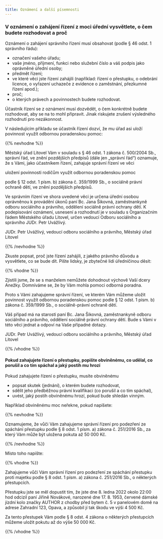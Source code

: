```yaml
---
title: Oznámení a další písemnosti
---
```

### V oznámení o zahájení řízení z moci úřední vysvětlete, o čem budete rozhodovat a proč

Oznámení o zahájení správního řízení musí obsahovat (podle § 46 odst. 1 správního řádu):

* označení vašeho úřadu;
* vaše jméno, příjmení, funkci nebo služební číslo a váš podpis jako oprávněné úřední osoby;
* předmět řízení;
* ve které věci jste řízení zahájili (například: řízení o přestupku, o odebrání licence, o vyřazení uchazeče z evidence o zaměstnání, přezkumné řízení apod.);
* proč;
* o kterých právech a povinnostech budete rozhodovat.

Účastník řízení se z oznámení musí dozvědět, o čem konkrétně budete rozhodovat, aby se na to mohl připravit. Jinak riskujete zrušení výsledného rozhodnutí pro nezákonnost.

V následujícím příkladu se účastník řízení dozví, že mu úřad asi uloží povinnost využít odbornou poradenskou pomoc:

{{% nevhodne %}}

Městský úřad Litovel Vám v souladu s § 46 odst. 1 zákona č. 500/2004 Sb., správní řád, ve znění pozdějších předpisů (dále jen „správní řád“) oznamuje, že s Vámi, jako účastníkem řízení, zahajuje správní řízení ve věci

uložení povinnosti rodičům využít odbornou poradenskou pomoc

podle § 12 odst. 1 písm. b) zákona č. 359/1999 Sb., o sociálně právní ochraně dětí, ve znění pozdějších předpisů.

Ve správním řízení ve shora uvedené věci je určena úřední osobou oprávněnou k provádění úkonů paní Bc. Jana Šikovná, zaměstnankyně odboru sociálního a právního, oddělení sociálně právní ochrany dětí. K podepisování oznámení, usnesení a rozhodnutí je v souladu s Organizačním řádem Městského úřadu Litovel, určen vedoucí Odboru sociálního a správního JUDr. Petr Uvážlivý.

JUDr. Petr Uvážlivý, vedoucí odboru sociálního a právního, Městský úřad Litovel

{{% /nevhodne %}}

Zkuste popsat, proč jste řízení zahájili, z jakého právního důvodu a vysvětlete, co se bude dít. Pište lidsky, je zbytečné lidi úředničinou děsit:

{{% vhodne %}}

Zjistili jsme, že se s manželem nemůžete dohodnout výchově Vaší dcery Anežky. Domníváme se, že by Vám mohla pomoci odborná poradna.

Proto s Vámi zahajujeme správní řízení, ve kterém Vám můžeme uložit povinnost využít odbornou poradenskou pomoc podle § 12 odst. 1 písm. b) zákona č. 359/1999 Sb., o sociálně-právní ochraně dětí.

Váš případ má na starosti paní Bc. Jana Šikovná, zaměstnankyně odboru sociálního a právního, oddělení sociálně právní ochrany dětí. Bude s Vámi v této věci jednat a odpoví na Vaše případné dotazy.

JUDr. Petr Uvážlivý, vedoucí odboru sociálního a právního, Městský úřad Litovel

{{% /vhodne %}}

#### Pokud zahajujete řízení o přestupku, popište obviněnému, co udělal, co porušil a co tím spáchal a jaký postih mu hrozí

Pokud zahajujete řízení o přestupku, musíte obviněnému

* popsat skutek (jednání), o kterém budete rozhodovat,
* sdělit jeho předběžnou právní kvalifikaci (co porušil a co tím spáchal),
* uvést, jaký postih obviněnému hrozí, pokud bude shledán vinným.

Například obviněnému moc neřekne, pokud napíšete:

{{% nevhodne %}}

Oznamujeme, že vůči Vám zahajujeme správní řízení pro podezření ze spáchání přestupku podle § 8 odst. 1 písm. a) zákona č. 251/2016 Sb., za který Vám může být uložena pokuta až 50 000 Kč.

{{% /nevhodne %}}

Místo toho napište:

{{% vhodne %}}

Zahajujeme vůči Vám správní řízení pro podezření ze spáchání přestupku proti majetku podle § 8 odst. 1 písm. a) zákona č. 251/2016 Sb., o některých přestupcích.

Přestupku jste se měl dopustit tím, že jste dne 8. ledna 2022 okolo 22:00 hod odcizil paní Jiřině Novákové, narozené dne 17. 8. 1953, červené dámské jízdní kolo značky AUTHOR z chodby před bytem č. 5 v panelovém domě na adrese Zahradní 123, Opava, a způsobil jí tak škodu ve výši 4 500 Kč.

Za tento přestupek Vám podle § 8 odst. 4 zákona o některých přestupcích můžeme uložit pokutu až do výše 50 000 Kč.

{{% /vhodne %}}